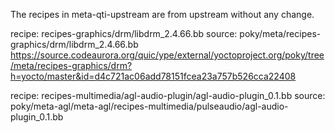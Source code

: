 The recipes in meta-qti-upstream are from upstream without any change.

recipe: recipes-graphics/drm/libdrm_2.4.66.bb
source: poky/meta/recipes-graphics/drm/libdrm_2.4.66.bb
        https://source.codeaurora.org/quic/ype/external/yoctoproject.org/poky/tree/meta/recipes-graphics/drm?h=yocto/master&id=d4c721ac06add78151fcea23a757b526cca22408

recipe: recipes-multimedia/agl-audio-plugin/agl-audio-plugin_0.1.bb
source: poky/meta-agl/meta-agl/recipes-multimedia/pulseaudio/agl-audio-plugin_0.1.bb

